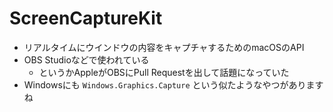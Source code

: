 # ScreenCaptureKit

- リアルタイムにウインドウの内容をキャプチャするためのmacOSのAPI
- OBS Studioなどで使われている
  - というかAppleがOBSにPull Requestを出して話題になっていた
- Windowsにも `Windows.Graphics.Capture` という似たようなやつがありますね
